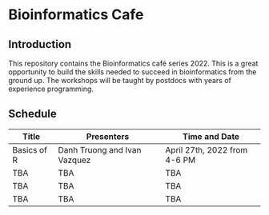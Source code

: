 # Bioinformatics Cafe

## Introduction 

This repository contains the Bioinformatics café series 2022. This is a great opportunity to build the skills needed to succeed in bioinformatics from the ground up. The workshops will be taught by postdocs with years of experience programming.

## Schedule

| Title       | Presenters                    | Time and Date               |
| ----------- | ----------------------------- | --------------------------- |
| Basics of R | Danh Truong and Ivan Vazquez | April 27th, 2022 from 4-6 PM|
| TBA         | TBA                           | TBA                         |
| TBA         | TBA                           | TBA                         |
| TBA         | TBA                           | TBA                         |

